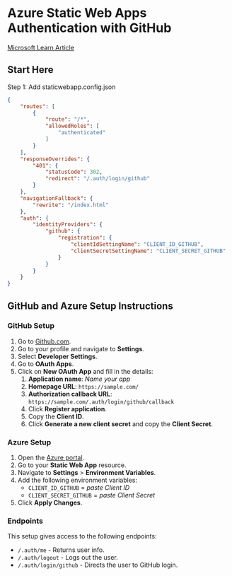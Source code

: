 # Azure Static Web Apps Authentication with GitHub

[Microsoft Learn Article](https://learn.microsoft.com/en-us/azure/static-web-apps/authentication-authorization)

## Start Here

Step 1: Add staticwebapp.config.json

```json
{
	"routes": [
		{
			"route": "/*",
			"allowedRoles": [
				"authenticated"
			]
		}
	],
	"responseOverrides": {
		"401": {
			"statusCode": 302,
			"redirect": "/.auth/login/github"
		}
	},
	"navigationFallback": {
		"rewrite": "/index.html"
	},
	"auth": {
		"identityProviders": {
			"github": {
				"registration": {
					"clientIdSettingName": "CLIENT_ID_GITHUB",
					"clientSecretSettingName": "CLIENT_SECRET_GITHUB"
				}
			}
		}
	}
}
``` 


## GitHub and Azure Setup Instructions

### GitHub Setup

1. Go to [Github.com](https://github.com).
2. Go to your profile and navigate to **Settings**.
3. Select **Developer Settings**.
4. Go to **OAuth Apps**.
5. Click on **New OAuth App** and fill in the details:
    1. **Application name**: *Name your app*
    2. **Homepage URL**: `https://sample.com/`
    3. **Authorization callback URL**: `https://sample.com/.auth/login/github/callback`
    4. Click **Register application**.
    5. Copy the **Client ID**.
    6. Click **Generate a new client secret** and copy the **Client Secret**.

### Azure Setup

1. Open the [Azure portal](https://portal.azure.com).
2. Go to your **Static Web App** resource.
3. Navigate to **Settings** > **Environment Variables**.
4. Add the following environment variables:
    - `CLIENT_ID_GITHUB` = *paste Client ID*
    - `CLIENT_SECRET_GITHUB` = *paste Client Secret*
5. Click **Apply Changes**.

### Endpoints

This setup gives access to the following endpoints:

- `/.auth/me` - Returns user info.
- `/.auth/logout` - Logs out the user.
- `/.auth/login/github` - Directs the user to GitHub login.
